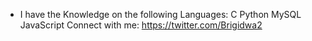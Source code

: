 - I have the Knowledge on the following Languages:
C
Python
MySQL
JavaScript
Connect with me:
https://twitter.com/Brigidwa2
